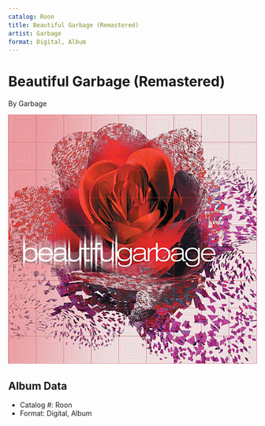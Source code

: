 ```yaml
---
catalog: Roon
title: Beautiful Garbage (Remastered)
artist: Garbage
format: Digital, Album
---
```


# Beautiful Garbage (Remastered)

By Garbage

![](../../assets/albumcovers/Garbage-Beautiful_Garbage_Remastered.png)

## Album Data

- Catalog #: Roon
- Format: Digital, Album

